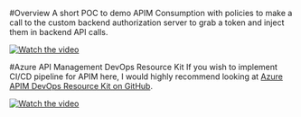 #Overview
A short POC to demo APIM Consumption with policies to make a call to the custom backend authorization server to grab a token and inject them in backend API calls.

[![Watch the video](https://img.youtube.com/vi/iDibUURuOMg/maxresdefault.jpg)](https://www.youtube.com/watch?v=iDibUURuOMg)


#Azure API Management DevOps Resource Kit
If you wish to implement CI/CD pipeline for APIM here, I would highly recommend looking at [Azure APIM DevOps Resource Kit on GitHub](https://github.com/Azure/azure-api-management-devops-resource-kit).

[![Watch the video](https://img.youtube.com/vi/4Sp2Qvmg6j8/maxresdefault.jpg)](https://www.youtube.com/watch?v=4Sp2Qvmg6j8)


